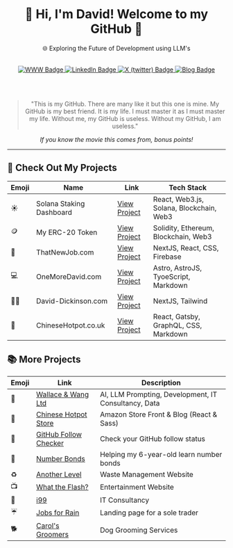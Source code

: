 <div id="main" align="center">
  <h1>👋 Hi, I'm David! Welcome to my GitHub 🚀</h1>
  <p>🌐 Exploring the Future of Development using LLM's</p>
  <br>

  <div id="badges" align="center">
    <a href="https://www.david-dickinson.com">
      <img src="https://img.shields.io/static/v1?label=&message=Website&color=purple" alt="WWW Badge"/>
    </a>
    <a href="https://www.linkedin.com/in/david-dickinson-b3704731">
      <img src="https://img.shields.io/static/v1?label=&message=LinkedIn&color=blue" alt="LinkedIn Badge"/>
    </a>
    <a href="https://twitter.com/oneMore_David">
      <img src="https://img.shields.io/static/v1?label=&message=X (twitter)&color=black" alt="X (twitter) Badge"/>
    </a>
    <a href="https://www.oneMoreDavid.com">
      <img src="https://img.shields.io/static/v1?label=&message=Blog&color=green" alt="Blog Badge"/>
    </a>
    
  </div>

  <br><br>

  <blockquote align="center">
    "This is my GitHub. There are many like it but this one is mine. My GitHub is my best friend. It is my life. I must master it as I must master my life. Without me, my GitHub is useless. Without my GitHub, I am useless."
  </blockquote>
  <em> If you know the movie this comes from, bonus points!</em>

  <hr>
</div>

## 🚀 Check Out My Projects
<div align="center">
  <table>
    <thead>
      <tr>
        <th>Emoji</th>
        <th>Name</th>
        <th>Link</th>
        <th>Tech Stack</th>
      </tr>
    </thead>
    <tbody>
      <tr>
        <td>☀️</td>
        <td>Solana Staking Dashboard</td>
        <td><a href="https://github.com/rnddave/solana-staking-dashboard">View Project</a></td>
        <td>React, Web3.js, Solana, Blockchain, Web3</td>
      </tr>
      <tr>
        <td>🪙</td>
        <td>My ERC-20 Token</td>
        <td><a href="https://github.com/rnddave/blockchain-101/blob/main/erc20-wallace-token.sol">View Project</a></td>
        <td>Solidity, Ethereum, Blockchain, Web3</td>
      </tr>
      <tr>
        <td>🏢</td>
        <td>ThatNewJob.com</td>
        <td><a href="https://thatnewjob.com">View Project</a></td>
        <td>NextJS, React, CSS, Firebase</td>
      </tr>
      <tr>
        <td>💻</td>
        <td>OneMoreDavid.com</td>
        <td><a href="https://onemoredavid.com">View Project</a></td>
        <td>Astro, AstroJS, TyoeScript, Markdown</td>
      </tr>
      <tr>
        <td>👨‍💻</td>
        <td>David-Dickinson.com</td>
        <td><a href="https://david-dickinson.com">View Project</a></td>
        <td>NextJS, Tailwind</td>
      </tr>
      <tr>
        <td>🥘</td>
        <td>ChineseHotpot.co.uk</td>
        <td><a href="https://chinesehotpot.co.uk">View Project</a></td>
        <td>React, Gatsby, GraphQL, CSS, Markdown</td>
      </tr>
    </tbody>
  </table>
</div>

## 📚 More Projects
<div align="center">
  <table>
    <thead>
      <tr>
        <th>Emoji</th>
        <th>Link</th>
        <th>Description</th>
      </tr>
    </thead>
    <tbody>
      <tr>
        <td>🚀</td>
        <td><a href="https://wallaceandwang.com">Wallace & Wang Ltd</a></td>
        <td>AI, LLM Prompting, Development, IT Consultancy, Data</td>
      </tr>
      <tr>
        <td>🥘</td>
        <td><a href="https://chinese-hotpot.netlify.app/">Chinese Hotpot Store</a></td>
        <td>Amazon Store Front & Blog (React & Sass)</td>
      </tr>
      <tr>
        <td>👀</td>
        <td><a href="https://github-following.netlify.app/">GitHub Follow Checker</a></td>
        <td>Check your GitHub follow status</td>
      </tr>
      <tr>
        <td>🧮</td>
        <td><a href="https://number-bonds.netlify.app/">Number Bonds</a></td>
        <td>Helping my 6-year-old learn number bonds</td>
      </tr>
      <tr>
        <td>♻️</td>
        <td><a href="https://anotherlevel.company">Another Level</a></td>
        <td>Waste Management Website</td>
      </tr>
      <tr>
        <td>📺</td>
        <td><a href="https://whattheflash.com">What the Flash?</a></td>
        <td>Entertainment Website</td>
      </tr>
      <tr>
        <td>🛜</td>
        <td><a href="https://melodious-speculoos-33028d.netlify.app">i99</a></td>
        <td>IT Consultancy</td>
      </tr>
      <tr>
        <td>☔</td>
        <td><a href="https://jobs-for-rain.netlify.app">Jobs for Rain</a></td>
        <td>Landing page for a sole trader</td>
      </tr>
      <tr>
        <td>🐕</td>
        <td><a href="https://gleaming-centaur-9d0521.netlify.app">Carol's Groomers</a></td>
        <td>Dog Grooming Services</td>
      </tr>
    </tbody>
  </table>
</div>

